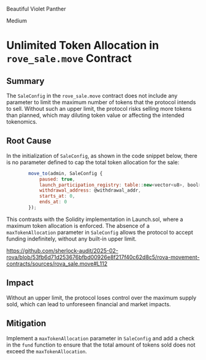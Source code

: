 Beautiful Violet Panther

Medium

# Unlimited Token Allocation in `rove_sale.move` Contract

## Summary

The `SaleConfig` in the `rove_sale.move` contract does not include any parameter to limit the maximum number of tokens that the protocol intends to sell. Without such an upper limit, the protocol risks selling more tokens than planned, which may diluting token value or affecting the intended tokenomics.

## Root Cause

In the initialization of `SaleConfig`, as shown in the code snippet below, there is no parameter defined to cap the total token allocation for the sale:

```javascript
        move_to(admin, SaleConfig {
            paused: true,
            launch_participation_registry: table::new<vector<u8>, bool>(),
            withdrawal_address: @withdrawal_addr,
            starts_at: 0,
            ends_at: 0
        });
```

This contrasts with the Solidity implementation in Launch.sol, where a maximum token allocation is enforced. The absence of a `maxTokenAllocation` parameter in `SaleConfig` allows the protocol to accept funding indefinitely, without any built-in upper limit.

https://github.com/sherlock-audit/2025-02-rova/blob/53fb6d71d253676bfbd00926e8f217f40c62d8c5/rova-movement-contracts/sources/rova_sale.move#L112

## Impact

Without an upper limit, the protocol loses control over the maximum supply sold, which can lead to unforeseen financial and market impacts.

## Mitigation

Implement a `maxTokenAllocation` parameter in `SaleConfig` and add a check in the `fund` function to ensure that the total amount of tokens sold does not exceed the `maxTokenAllocation`.